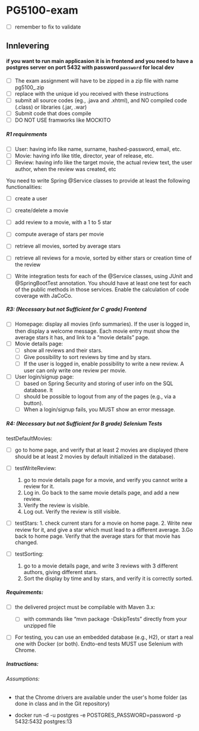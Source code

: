 # PG5100-exam

* [ ] remember to fix to validate
## Innlevering

#### if you want to run main applicasion it is in frontend and you need to have a postgres server on port 5432 with password `password` for local dev

* [ ] The exam assignment will have to be zipped in a zip file with name pg5100_<id>.zip
* [ ] replace <id> with the unique id you received with these instructions
* [ ] submit all source codes (eg., .java and .xhtml), and NO compiled code (.class) or libraries (.jar, .war)
* [ ] Submit code that does compile
* [ ] DO NOT USE framworks like MOCKITO

##### R1 requirements 
* [ ] User: having info like name, surname, hashed-password, email, etc.
* [ ] Movie: having info like title, director, year of release, etc.
* [ ] Review: having info like the target movie, the actual review text, the user author, when the
  review was created, etc

You need to write Spring @Service classes to provide at least the following functionalities:

* [ ] create a user
* [ ] create/delete a movie
* [ ] add review to a movie, with a 1 to 5 star
* [ ] compute average of stars per movie
* [ ] retrieve all movies, sorted by average stars
* [ ] retrieve all reviews for a movie, sorted by either stars or creation time of the review

* [ ] Write integration tests for each of the @Service classes, using JUnit and @SpringBootTest annotation. You
  should have at least one test for each of the public methods in those services. Enable the calculation of
  code coverage with JaCoCo.

##### R3: (Necessary but not Sufficient for C grade) Frontend

* [ ] Homepage: display all movies (info summaries). If the user is logged in, then display a welcome
  message. Each movie entry must show the average stars it has, and link to a “movie details”
  page.
* [ ] Movie details page:
    * [ ] show all reviews and their stars. 
    * [ ] Give possibility to sort reviews by time and
          by stars. 
    * [ ] If the user is logged in, enable possibility to write a new review. A user can only write
          one review per movie.
      
* [ ] User login/signup page:
  * [ ] based on Spring Security and storing of user info on the SQL database. It
  * [ ] should be possible to logout from any of the pages (e.g., via a button). 
  * [ ] When a login/signup fails, you MUST show an error message.

##### R4: (Necessary but not Sufficient for B grade) Selenium Tests

testDefaultMovies: 
  * [ ] go to home page, and verify that at least 2 movies are displayed (there
        should be at least 2 movies by default initialized in the database).
    
* [ ] testWriteReview:
    1.  go to movie details page for a movie, and verify you cannot write a review for
        it. 
    2. Log in. Go back to the same movie details page, and add a new review. 
    3. Verify the review is visible.
    4. Log out. Verify the review is still visible.
  
* [ ] testStars: 
      1. check current stars for a movie on home page. 
      2. Write new review for it, and give a star
          which must lead to a different average. 
      3.Go back to home page. Verify that the average stars for
        that movie has changed.

* [ ] testSorting: 
  1. go to a movie details page, and write 3 reviews with 3 different authors, giving
  different stars. 
  2. Sort the display by time and by stars, and verify it is correctly sorted.




##### Requirements:

* [ ] the delivered project must be compilable with Maven 3.x:
    * [ ] with commands like “mvn package -DskipTests”
  directly from your unzipped file

* [ ] For testing, you can use an embedded database (e.g., H2), or start a real one with Docker (or both). Endto-end tests MUST use Selenium with Chrome.





##### Instructions:

###### Assumptions:
* that the Chrome drivers are
available under the user's home folder (as done in class and in the Git repository)

- docker run -d -u postgres -e POSTGRES_PASSWORD=password -p 5432:5432 postgres:13